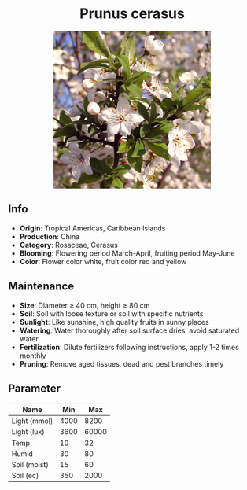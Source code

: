 <h1 align='center'>Prunus cerasus</h1>
<p align="center">
    <img 
        align='center'
        width='320'
        src="../images/prunus cerasus.png" 
        alt='Prunus cerasus' />
</p>

## Info

 - **Origin**: Tropical Americas, Caribbean Islands
 - **Production**: China
 - **Category**: Rosaceae, Cerasus
 - **Blooming**: Flowering period March-April, fruiting period May-June
 - **Color**: Flower color white, fruit color red and yellow

## Maintenance

 - **Size**: Diameter ≥ 40 cm, height ≥ 80 cm
 - **Soil**: Soil with loose texture or soil with specific nutrients
 - **Sunlight**: Like sunshine, high quality fruits in sunny places
 - **Watering**: Water thoroughly after soil surface dries, avoid saturated water
 - **Fertilization**: Dilute fertilizers following instructions, apply 1-2 times monthly
 - **Pruning**: Remove aged tissues, dead and pest branches timely

## Parameter

| Name         | Min  | Max   |
|--------------|------|-------|
| Light (mmol) | 4000 | 8200  |
| Light (lux)  | 3600 | 60000 |
| Temp         | 10    | 32    |
| Humid        | 30   | 80    |
| Soil (moist) | 15   | 60    |
| Soil (ec)    | 350  | 2000  |